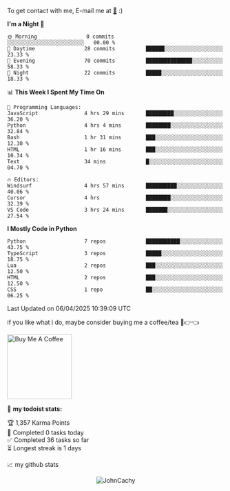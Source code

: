 To get contact with me, E-mail me at [📧](mailto:johncachy@amiverse.uk) :)


<!--START_SECTION:waka-->
**I'm a Night 🦉** 

```text
🌞 Morning                0 commits           ░░░░░░░░░░░░░░░░░░░░░░░░░   00.00 % 
🌆 Daytime                28 commits          ██████░░░░░░░░░░░░░░░░░░░   23.33 % 
🌃 Evening                70 commits          ███████████████░░░░░░░░░░   58.33 % 
🌙 Night                  22 commits          █████░░░░░░░░░░░░░░░░░░░░   18.33 % 
```


📊 **This Week I Spent My Time On** 

```text
💬 Programming Languages: 
JavaScript               4 hrs 29 mins       █████████░░░░░░░░░░░░░░░░   36.20 % 
Python                   4 hrs 4 mins        ████████░░░░░░░░░░░░░░░░░   32.84 % 
Bash                     1 hr 31 mins        ███░░░░░░░░░░░░░░░░░░░░░░   12.30 % 
HTML                     1 hr 16 mins        ███░░░░░░░░░░░░░░░░░░░░░░   10.34 % 
Text                     34 mins             █░░░░░░░░░░░░░░░░░░░░░░░░   04.70 % 

🔥 Editors: 
Windsurf                 4 hrs 57 mins       ██████████░░░░░░░░░░░░░░░   40.06 % 
Cursor                   4 hrs               ████████░░░░░░░░░░░░░░░░░   32.39 % 
VS Code                  3 hrs 24 mins       ███████░░░░░░░░░░░░░░░░░░   27.54 % 
```

**I Mostly Code in Python** 

```text
Python                   7 repos             ███████████░░░░░░░░░░░░░░   43.75 % 
TypeScript               3 repos             █████░░░░░░░░░░░░░░░░░░░░   18.75 % 
Lua                      2 repos             ███░░░░░░░░░░░░░░░░░░░░░░   12.50 % 
HTML                     2 repos             ███░░░░░░░░░░░░░░░░░░░░░░   12.50 % 
CSS                      1 repo              ██░░░░░░░░░░░░░░░░░░░░░░░   06.25 % 
```




 Last Updated on 06/04/2025 10:39:09 UTC
<!--END_SECTION:waka-->

if you like what i do, maybe consider buying me a coffee/tea 🥺👉👈

<a href="https://buymeacoffee.com/johncachy" target="_blank"><img src="https://cdn.buymeacoffee.com/buttons/v2/default-red.png" alt="Buy Me A Coffee" width="150" ></a>

🚧 **my todoist stats:**

<!-- TODO-IST:START -->
🏆  1,357 Karma Points           
🌸  Completed 0 tasks today           
✅  Completed 36 tasks so far           
⏳  Longest streak is 1 days
<!-- TODO-IST:END -->

📈 my github stats

<p align="center"> <img src="https://github-readme-stats.vercel.app/api?username=chinshunyu&show_icons=true&theme=gotham" alt="JohnCachy" />




